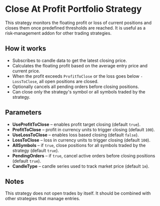 # Close At Profit Portfolio Strategy

This strategy monitors the floating profit or loss of current positions and closes them once predefined thresholds are reached.
It is useful as a risk‑management addon for other trading strategies.

## How it works
- Subscribes to candle data to get the latest closing price.
- Calculates the floating profit based on the average entry price and current price.
- When the profit exceeds `ProfitToClose` or the loss goes below `-LossToClose`, all open positions are closed.
- Optionally cancels all pending orders before closing positions.
- Can close only the strategy's symbol or all symbols traded by the strategy.

## Parameters
- **UseProfitToClose** – enables profit target closing (default `true`).
- **ProfitToClose** – profit in currency units to trigger closing (default `100`).
- **UseLossToClose** – enables loss based closing (default `false`).
- **LossToClose** – loss in currency units to trigger closing (default `100`).
- **AllSymbols** – if `true`, close positions for all symbols traded by the strategy (default `true`).
- **PendingOrders** – if `true`, cancel active orders before closing positions (default `true`).
- **CandleType** – candle series used to track market price (default `1m`).

## Notes
This strategy does not open trades by itself. It should be combined with other strategies that manage entries.
